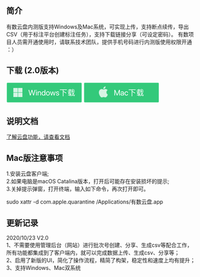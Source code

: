 ## 简介

有数云盘内测版支持Windows及Mac系统，可实现上传，支持断点续传，导出CSV（用于标注平台创建标注任务），支持下载链接分享（可设定密码）。
有数项目人员需开通使用时，请联系技术团队，提供手机号码进行内测版使用权限开通 ：）

## 下载  (2.0版本)

[![](./images/windows.png)](http://ysdm.saasv.com/pan/581242/download/youshu_pan_win_setup_2.0.exe?e=1634971605&token=zWgdjdRsH7WGyRTkxjc31KVUk1X8EoyE9qStHqaU:NSIARcil052VDvbNTpjjF-b19p4=)
[![](./images/mac.png)](http://ysdm.saasv.com/pan/581242/download/youshu_pan_mac_2.0.dmg?e=1634971582&token=zWgdjdRsH7WGyRTkxjc31KVUk1X8EoyE9qStHqaU:hTL0WHsCD98VfAadax-g6jazImM=)

## 说明文档 
[了解云盘功能，请查看文档](http://docs.cloudin.com/tools/youshucloud2.0/%E6%9C%89%E6%95%B0%E4%BA%91%E7%9B%982.0.html)  

## Mac版注意事项
1.安装云盘客户端;  
2.如果电脑是macOS Catalina版本，打开后可能存在安装损坏的提示;  
3.关掉提示弹窗，打开终端，输入如下命令，再次打开即可。  

sudo xattr -d com.apple.quarantine /Applications/有数云盘.app

## 更新记录 
2020/10/23  V2.0  
1、不需要使用管理后台（网站）进行批次号创建、分享、生成csv等配合工作，所有功能都集成到了客户端内，就可以完成数据上传、生成csv、分享等；  
2、启用了新版的UI，简化了操作流程，精简了构架，稳定性和速度上均有提升；  
3、支持Windows、Mac双系统
